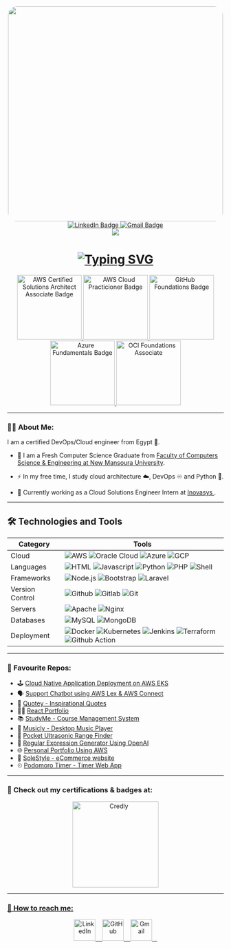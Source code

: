 <div id="header" align="center">
      <div style="width: 500px; overflow: hidden; border-radius: 20px;">
          <img src="https://cdn.dribbble.com/userupload/7725814/file/original-ad34e5a3d587a8a90b6586de67710225.gif" width="500" style="display: block;">
      </div>
      <div id="badges">
          <a href="https://www.linkedin.com/in/abdallah-amir/" target = "_blank">
            <img src="https://custom-icon-badges.demolab.com/badge/LinkedIn-0A66C2?style=for-the-badge&logo=linkedin-white&logoColor=fff" alt="LinkedIn Badge"/>
          </a>
          <a href="mailto:abdallahamirmonir@gmail.com" target = "_blank">
            <img src="https://img.shields.io/badge/Gmail-D14836?style=for-the-badge&logo=gmail&logoColor=white" alt="Gmail Badge"/>
          </a>
    </div>
    <img src="https://komarev.com/ghpvc/?username=Zerobrofan&style=flat&color=2a9df4"/>
    <h1>
<a href="https://git.io/typing-svg"><img src="https://readme-typing-svg.demolab.com?font=Cascadia+Code&size=25&duration=2500&pause=500&center=true&vCenter=true&width=435&lines=Hi!+I'm+Abdallah+Amir+%F0%9F%91%8B;I'm+a+DevOps%2FCloud+Engineer%F0%9F%91%A8%E2%80%8D%F0%9F%92%BB" alt="Typing SVG" /></a>
    </h1>
</div>

<div id="badges" align="center">
          <a href="https://www.credly.com/badges/55aa4fdb-9c41-4c15-b6aa-0ef95547f166/public_url" target = "_blank">
            <img src="https://images.credly.com/size/340x340/images/0e284c3f-5164-4b21-8660-0d84737941bc/image.png" width="150px" alt="AWS Certified Solutions Architect Associate Badge"/>
          </a>
          <a href="https://www.credly.com/badges/62116cfc-5b39-4698-a119-72e8cc6c0c79/public_url" target = "_blank">
            <img src="https://images.credly.com/size/340x340/images/00634f82-b07f-4bbd-a6bb-53de397fc3a6/image.png" width="150px" alt="AWS Cloud Practicioner Badge"/>
          </a>
          <a href="https://www.credly.com/badges/729ffdb7-1327-4c31-a96f-d6c006665e84/public_url" target = "_blank">
            <img src="https://images.credly.com/size/340x340/images/024d0122-724d-4c5a-bd83-cfe3c4b7a073/image.png" width="150px" alt="GitHub Foundations Badge"/>
          </a>
          <a href="https://www.credly.com/badges/62116cfc-5b39-4698-a119-72e8cc6c0c79/public_url" target = "_blank">
            <img src="https://images.credly.com/size/340x340/images/be8fcaeb-c769-4858-b567-ffaaa73ce8cf/image.png" width="150px" alt="Azure Fundamentals Badge"/>
          </a>
          <a href="https://catalog-education.oracle.com/pls/certview/sharebadge?id=FE69CAC3FF27C55C919DB050ABFC4CD7023DE5C187E13DB23A8AD06B71118D14" target = "_blank">
            <img src="https://github.com/Zerobrofan/Zerobrofan/assets/100843256/70a48128-7bd2-4fd4-8cf6-10ef964d6b31" width="150px" alt="OCI Foundations Associate"/>
          </a>
</div>

---

### :man_technologist: About Me:
I am a certified DevOps/Cloud engineer from Egypt 🐪.

- :seedling: I am a Fresh Computer Science Graduate from <a href="https://www.facebook.com/FCSENMUofficial" target = "_blank">Faculty of Computers Science & Engineering at New Mansoura University</a>.

- :zap: In my free time, I study cloud architecture ☁️, DevOps ♾️ and Python 🐍.

- 🏢 Currently working as a Cloud Solutions Engineer Intern at <a href="https://www.inovasys.com/" target = "_blank"> Inovasys </a>.

---

## 🛠 Technologies and Tools

| Category           | Tools                                                                                                                                                                                                                                                                                                                                                                                                                                                                                                                                                                                                                                                                                                                                                                                                                                                                                                                                                                                                                                                                                                                                                                                                                                                                                                                                                                                                                                                                                                                                                                                                                                                                                                                                                                                                                                                                                                                                                                                                                                                                                                                                                                                                                                                                                                                                                                                                                                                                                                                                                                                                                                                                                                                                                                                                                                                                                                                                                                                                                                                                                                                                                                                                                                                                                                                                                                                                                                                                                                                                                                                                                                                                                                                                                                                                                                                                                                                                                                                                       |
| ------------------ | ----------------------------------------------------------------------------------------------------------------------------------------------------------------------------------------------------------------------------------------------------------------------------------------------------------------------------------------------------------------------------------------------------------------------------------------------------------------------------------------------------------------------------------------------------------------------------------------------------------------------------------------------------------------------------------------------------------------------------------------------------------------------------------------------------------------------------------------------------------------------------------------------------------------------------------------------------------------------------------------------------------------------------------------------------------------------------------------------------------------------------------------------------------------------------------------------------------------------------------------------------------------------------------------------------------------------------------------------------------------------------------------------------------------------------------------------------------------------------------------------------------------------------------------------------------------------------------------------------------------------------------------------------------------------------------------------------------------------------------------------------------------------------------------------------------------------------------------------------------------------------------------------------------------------------------------------------------------------------------------------------------------------------------------------------------------------------------------------------------------------------------------------------------------------------------------------------------------------------------------------------------------------------------------------------------------------------------------------------------------------------------------------------------------------------------------------------------------------------------------------------------------------------------------------------------------------------------------------------------------------------------------------------------------------------------------------------------------------------------------------------------------------------------------------------------------------------------------------------------------------------------------------------------------------------------------------------------------------------------------------------------------------------------------------------------------------------------------------------------------------------------------------------------------------------------------------------------------------------------------------------------------------------------------------------------------------------------------------------------------------------------------------------------------------------------------------------------------------------------------------------------------------------------------------------------------------------------------------------------------------------------------------------------------------------------------------------------------------------------------------------------------------------------------------------------------------------------------------------------------------------------------------------------------------------------------------------------------------------------------------------------- |
| Cloud              | ![AWS](https://custom-icon-badges.demolab.com/badge/AWS-%23FF9900.svg?style=for-the-badge&logo=aws&logoColor=white) ![Oracle Cloud](https://custom-icon-badges.demolab.com/badge/Oracle%20Cloud-F80000?style=for-the-badge&logo=oracle&logoColor=white) ![Azure](https://custom-icon-badges.demolab.com/badge/Microsoft%20Azure-0089D6?style=for-the-badge&logo=msazure&logoColor=white) ![GCP](https://img.shields.io/badge/Google_Cloud_Platform-4285F4?style=for-the-badge&logo=googlecloud&logoColor=white)                                                                                                                                                                                                                                                                                                                                                                                                                                                                                                                                                                                                                                                                                                                                                                                                                                                                                                                                                                                                                                                                                                                                                                                                                                                                                                                                                                                                                                                                                                                                                                                                                                                                                                                                                                                                                                                                                                                                                                                                                                                                                                                                                                                                                                                                                                                                                                                                                                                                                                                                                                                                                                                                                                                                                                                                                                                                                                                                                                                                                                                                                                                                                                                                                                                                                                                                                                                                                                                                                                                                                                                                                                                                                                                                                               |
| Languages          | ![HTML](https://img.shields.io/badge/html5%20-%23E34F26.svg?&style=for-the-badge&logo=html5&logoColor=white) ![Javascript](https://img.shields.io/badge/javascript%20-%23323330.svg?&style=for-the-badge&logo=javascript&logoColor=%23F7DF1E) ![Python](https://img.shields.io/badge/Python-3776AB?style=for-the-badge&logo=python&logoColor=white) ![PHP](https://img.shields.io/badge/php-%23777BB4.svg?&style=for-the-badge&logo=php&logoColor=white) ![Shell](https://img.shields.io/badge/shell_script%20-%23121011.svg?&style=for-the-badge&logo=gnu-bash&logoColor=white)                                                                                                                                                                                                                                                                                                                                                                                                                                                                                                                                                                                                                                                                                                                                                                                                                                                                                                                                                                                                                                                                                                                                                                                                                                                                                                                                                                                                                                                                                                                                                                                                                                                                                                                                                                                                                                                                                                                                                                                                                                                                                                                                                                                                                                                                                                                                                                                                                                                                                                                                                                                                                                                                                                                                                                                                                                                                                                                                                                                                                                                                                                                                                                                                                                                                                                                                 |
| Frameworks         | ![Node.js](https://img.shields.io/badge/Node.js-43853D?style=for-the-badge&logo=node.js&logoColor=white) ![Bootstrap](https://img.shields.io/badge/bootstrap%20-%23563D7C.svg?&style=for-the-badge&logo=bootstrap&logoColor=white) ![Laravel](https://img.shields.io/badge/laravel%20-%23FF2D20.svg?&style=for-the-badge&logo=laravel&logoColor=white)                                                                                                                                                                                                                                                                                                                                                                                                                                                                                                                                                                                                                                                                                                                                                                                                                                                                                                                                                                                                                                                                                                                                                                                                                                                                                                                                                                                                                                                                                                                                                                                                                                                                                                                                                                                                                                                                                                                                                                                                                                                                                                                                                                                                                                                                                                                                                                                                                                                                                                                                                                                                                                                                                                                                                                                                                                                                                                                                                                                                                                                                                                                                                                                                                                                                                                                                                                                                                            |
| Version Control    | ![Github](https://img.shields.io/badge/GitHub-100000?style=for-the-badge&logo=github&logoColor=white) ![Gitlab](https://img.shields.io/badge/GitLab-330F63?style=for-the-badge&logo=gitlab&logoColor=white) ![Git](https://img.shields.io/badge/git%20-%23FF2D20.svg?&style=for-the-badge&logo=git&logoColor=white)                                                                                                                                                                                                                                                                                                                                                                                                                                                                                                                                                                                                                                                                                                                                                                                                                                                                                                                                                                                                                                                                                                                                                                                                                                                                                                                                                                                                                                                                                                                                                                                                                                                                                                                                                                                                                                                                                                                                                                                                                                                                                                                                                                                                                                                                                                                                                                                                                                                                                                                                                                                                                                                                                                                                                                                                                                                                                                                                                                                                                                                                                                                                                                                                                                                                                                                                                                                                                                                                                                                                                                                                                                                                                                                                                                                                   |
| Servers            | ![Apache](https://img.shields.io/badge/apache%20-%23D42029.svg?&style=for-the-badge&logo=apache&logoColor=white) ![Nginx](https://img.shields.io/badge/nginx%20-%23009639.svg?&style=for-the-badge&logo=nginx&logoColor=white)                                                                                                                                                                                                                                                                                                                                                                                                                                                                                                                                                                                                                                                                                                                                                                                                                                                                                                                                                                                                                                                                                                                                                                                                                                                                                                                                                                                                                                                                                                                                                                                                                                                                                                                                                                                                                                                                                                                                                                                                                                                                                                                                                                                                                                                                                                                                                                                                                                                                                                                                                                                                                                                                                                                                                                                                                                                                                                                                                                                                                                                                                                                                                                                                                                                                                                                                                                                                                                                                                                                                                                                                                                                                                                                                                                              |
| Databases          | ![MySQL](https://img.shields.io/badge/MySQL-00000F?style=for-the-badge&logo=mysql&logoColor=white) ![MongoDB](https://img.shields.io/badge/MongoDB-%234ea94b.svg?&style=for-the-badge&logo=mongodb&logoColor=white)                                                                                                                                                                                                                                                                                                                                                                                                                                                                                                                                                                                                                                                                                                                                                                                                                                                                                                                                                                                                                                                                                                                                                                                                                                                                                                                                                                                                                                                                                                                                                                                                                                                                                                                                                                                                                                                                                                                                                                                                                                                                                                                                                                                                                                                                                                                                                                                                                                                                                                                                                                                                                                                                                                                                                                                                                                                                                                                                                                                                                                                                                                                                                                                                                                                                                                                                                                                                                                                                                                                               |
| Deployment         | ![Docker](https://img.shields.io/badge/docker%20-%230db7ed.svg?&style=for-the-badge&logo=docker&logoColor=white) ![Kubernetes](https://img.shields.io/badge/kubernetes%20-%23326ce5.svg?&style=for-the-badge&logo=kubernetes&logoColor=white) ![Jenkins](https://img.shields.io/badge/Jenkins-D24939?style=for-the-badge&logo=Jenkins&logoColor=white) ![Terraform](https://img.shields.io/badge/terraform-%235835CC.svg?style=for-the-badge&logo=terraform&logoColor=white) ![Github Action](https://img.shields.io/badge/GitHub_Actions-2088FF?style=for-the-badge&logo=github-actions&logoColor=white)                                                                                                                                                                                                                                                                                                                                                                                                                                                                                                                                                                                                                                                                                                                                                                                                                                                                                                                                                                                                                                                                                                                                                                                                                                                                                                                                                                                                                                                                                                                                                                                                                                                                                                                                                                                                                                                                                                                                                                                                                                                                                                                                                                                                                                                                                                                                                                                                                                                                                                                                                                                                                                                                                                                                                                                                                                                                                                                                                                                                                                                                                                                                                                                                                                                                                                                                                                                                                                                                                                                                                                                                                                                                                                                                                                                                                                                                                                                                                                              |     



  
 
</div>

---

### 🌟 Favourite Repos:
- 🕹 <a href="https://github.com/Zerobrofan/Cloud-Native-Game-Deployment-on-AWS-EKS" target ="_blank">Cloud Native Application Deployment on AWS EKS</a>
- 🗣 <a href="https://github.com/Zerobrofan/Support-Chatbot-using-AWS-Lex-and-Connect" target ="_blank">Support Chatbot using AWS Lex & AWS Connect</a>
- 📙 <a href="https://github.com/Zerobrofan/Quotey-Inspirational-Quotes" target ="_blank"> Quotey - Inspirational Quotes</a>
- 🙋‍♂️ <a href="https://github.com/Zerobrofan/react-portfolio" target = "_blank">React Portfolio</a>
- 📚 <a href="https://github.com/Zerobrofan/StudyMe" target = "_blank">StudyMe - Course Management System</a>
- 🎵 <a href="https://github.com/Zerobrofan/Musicly" target = "_blank">Musicly - Desktop Music Player</a>
- 📏 <a href="https://github.com/Zerobrofan/Pocket-Ultrasonic-Range-Finder-Using-Arduino" target = "_blank">Pocket Ultrasonic Range Finder</a>
- 🤖 <a href="https://github.com/Zerobrofan/Regular-Expression-Generator-Using-OpenAI" target = "_blank">Regular Expression Generator Using OpenAI</a>
- 🌐 <a href="https://github.com/Zerobrofan/Static-Website-Hosting-Using-AWS-S3" target = "_blank">Personal Portfolio Using AWS</a>
- 👟 <a href="https://github.com/Zerobrofan/SoleStyle-eCommerce-website/" target ="_blank"> SoleStyle - eCommerce website</a>
- ⏲ <a href="https://github.com/Zerobrofan/Podomoro-Timer" target ="_blank"> Podomoro Timer - Timer Web App</a>

---

###  🦝 Check out my certifications & badges at:
<div align="center">
           <a href="https://www.credly.com/users/abdallah-amir/badges" target = "_blank">
            <img src="https://info.credly.com/hubfs/Credly_images_2022/Logo.svg" width="200px" alt="Credly"/>
</div>

---

###  🤙 How to reach me:
<div id="badges" align="center">
          <a href="https://www.linkedin.com/in/abdallah-amir/" target = "_blank">
            <img src="https://cdn-icons-png.flaticon.com/512/1377/1377213.png" width="50px" alt="LinkedIn"/>&nbsp;&nbsp;&nbsp;
          </a>
          <a href="https://github.com/Zerobrofan" target = "_blank">
            <img src="https://cdn-icons-png.flaticon.com/512/270/270798.png" width="50px" alt="GitHub"/>&nbsp;&nbsp;&nbsp;
          </a>
          <a href="mailto:abdallahamirmonir@gmail.com" target = "_blank">
            <img src="https://cdn-icons-png.flaticon.com/512/720/720277.png" alt="Gmail" width="50px"/>&nbsp;&nbsp;&nbsp;
          </a>
</div>
